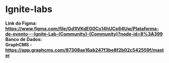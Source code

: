 # Ignite-labs
<b>Link do Figma:<br>https://www.figma.com/file/Gd1lVKdEG0Cx14hUCo64Uw/Plataforma-de-evento---Ignite-Lab-(Community)-(Community)?node-id=8%3A399</b><br>
<b>Banco de Dados:<br>
GraphCMS - https://app.graphcms.com/87308ae16ab247f3be8f2b02c542559f/master</b>
